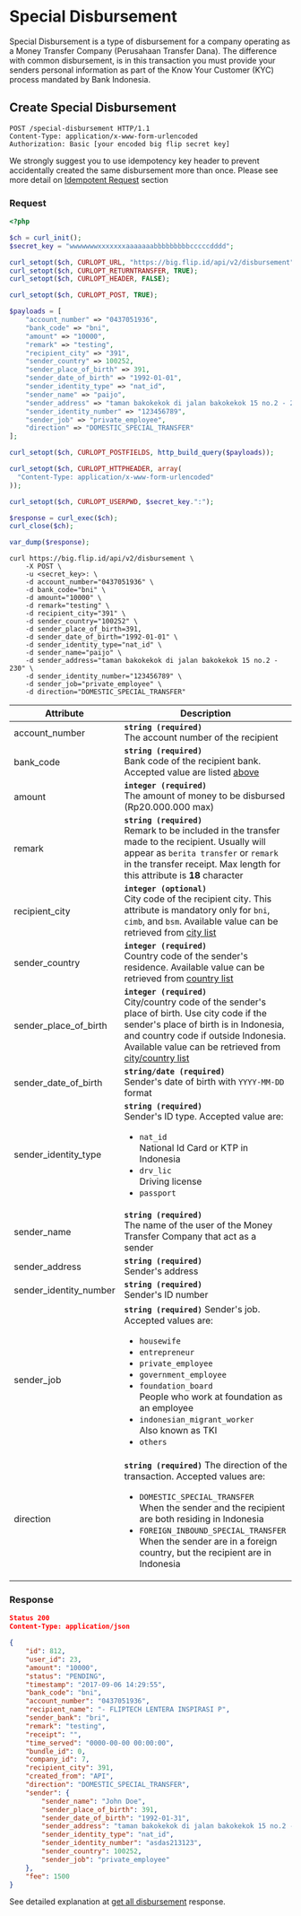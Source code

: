 # Special Disbursement

Special Disbursement is a type of disbursement for a company operating as a Money Transfer Company (Perusahaan Transfer Dana). The difference with common disbursement, is in this transaction you must provide your senders personal information as part of the Know Your Customer (KYC) process mandated by Bank Indonesia.

## Create Special Disbursement

```http
POST /special-disbursement HTTP/1.1
Content-Type: application/x-www-form-urlencoded
Authorization: Basic [your encoded big flip secret key]
```

<aside class="notice">We strongly suggest you to use idempotency key header to prevent accidentally created the same disbursement more than once. Please see more detail on <a href="#idempotent-request">Idempotent Request</a> section</aside>

### Request

```php
<?php

$ch = curl_init();
$secret_key = "wwwwwwwxxxxxxxaaaaaaabbbbbbbbbcccccdddd";

curl_setopt($ch, CURLOPT_URL, "https://big.flip.id/api/v2/disbursement");
curl_setopt($ch, CURLOPT_RETURNTRANSFER, TRUE);
curl_setopt($ch, CURLOPT_HEADER, FALSE);

curl_setopt($ch, CURLOPT_POST, TRUE);

$payloads = [
    "account_number" => "0437051936",
    "bank_code" => "bni",
    "amount" => "10000",
    "remark" => "testing",
    "recipient_city" => "391",
    "sender_country" => 100252,
    "sender_place_of_birth" => 391,
    "sender_date_of_birth" => "1992-01-01",
    "sender_identity_type" => "nat_id",
    "sender_name" => "paijo",
    "sender_address" => "taman bakokekok di jalan bakokekok 15 no.2 - 230",
    "sender_identity_number" => "123456789",
    "sender_job" => "private_employee",
    "direction" => "DOMESTIC_SPECIAL_TRANSFER"
];

curl_setopt($ch, CURLOPT_POSTFIELDS, http_build_query($payloads));

curl_setopt($ch, CURLOPT_HTTPHEADER, array(
  "Content-Type: application/x-www-form-urlencoded"
));

curl_setopt($ch, CURLOPT_USERPWD, $secret_key.":");

$response = curl_exec($ch);
curl_close($ch);

var_dump($response);
```

```shell
curl https://big.flip.id/api/v2/disbursement \
    -X POST \
    -u <secret_key>: \
    -d account_number="0437051936" \
    -d bank_code="bni" \
    -d amount="10000" \
    -d remark="testing" \
    -d recipient_city="391" \
    -d sender_country="100252" \
    -d sender_place_of_birth=391,
    -d sender_date_of_birth="1992-01-01" \
    -d sender_identity_type="nat_id" \
    -d sender_name="paijo" \
    -d sender_address="taman bakokekok di jalan bakokekok 15 no.2 - 230" \
    -d sender_identity_number="123456789" \
    -d sender_job="private_employee" \
    -d direction="DOMESTIC_SPECIAL_TRANSFER"
```

Attribute | Description
----------|-------------
account_number | **`string (required)`** <br> The account number of the recipient
bank_code | **`string (required)`** <br> Bank code of the recipient bank. Accepted value are listed [above](#disbursement)
amount | **`integer (required)`** <br> The amount of money to be disbursed (Rp20.000.000 max)
remark | **`string (required)`** <br> Remark to be included in the transfer made to the recipient. Usually will appear as `berita transfer` or `remark` in the transfer receipt. Max length for this attribute is **18** character
recipient_city | **`integer (optional)`** <br> City code of the recipient city. This attribute is mandatory only for `bni`, `cimb`, and `bsm`. Available value can be retrieved from [city list](#city-list)
sender_country | **`integer (required)`** <br> Country code of the sender's residence. Available value can be retrieved from [country list](#country-list)
sender_place_of_birth | **`integer (required)`** <br> City/country code of the sender's place of birth. Use city code if the sender's place of birth is in Indonesia, and country code if outside Indonesia. Available value can be retrieved from [city/country list](#city-and-country-list)
sender_date_of_birth | **`string/date (required)`** <br> Sender's date of birth with `YYYY-MM-DD` format
sender_identity_type | **`string (required)`** <br> Sender's ID type. Accepted value are: <br><ul><li>`nat_id`<br>National Id Card or KTP in Indonesia</li><li>`drv_lic`<br>Driving license</li><li>`passport`</li></ul>
sender_name | **`string (required)`** <br> The name of the user of the Money Transfer Company that act as a sender
sender_address | **`string (required)`** <br> Sender's address
sender_identity_number | **`string (required)`** <br> Sender's ID number
sender_job | **`string (required)`** Sender's job. Accepted values are:<br><ul><li>`housewife`</li><li>`entrepreneur`</li><li>`private_employee`</li><li>`government_employee`</li><li>`foundation_board`<br>People who work at foundation as an employee</li><li>`indonesian_migrant_worker`<br>Also known as TKI</li><li>`others`</li></ul>
direction | **`string (required)`** The direction of the transaction. Accepted values are: <br><ul><li>`DOMESTIC_SPECIAL_TRANSFER`<br>When the sender and the recipient are both residing in Indonesia</li><li>`FOREIGN_INBOUND_SPECIAL_TRANSFER`<br>When the sender are in a foreign country, but the recipient are in Indonesia</li></ul>

### Response

```json
Status 200
Content-Type: application/json

{
    "id": 812,
    "user_id": 23,
    "amount": "10000",
    "status": "PENDING",
    "timestamp": "2017-09-06 14:29:55",
    "bank_code": "bni",
    "account_number": "0437051936",
    "recipient_name": "- FLIPTECH LENTERA INSPIRASI P",
    "sender_bank": "bri",
    "remark": "testing",
    "receipt": "",
    "time_served": "0000-00-00 00:00:00",
    "bundle_id": 0,
    "company_id": 7,
    "recipient_city": 391,
    "created_from": "API",
    "direction": "DOMESTIC_SPECIAL_TRANSFER",
    "sender": {
        "sender_name": "John Doe",
        "sender_place_of_birth": 391,
        "sender_date_of_birth": "1992-01-31",
        "sender_address": "taman bakokekok di jalan bakokekok 15 no.2 - 230",
        "sender_identity_type": "nat_id",
        "sender_identity_number": "asdas213123",
        "sender_country": 100252,
        "sender_job": "private_employee"
    },
    "fee": 1500
}
```

See detailed explanation at [get all disbursement](#get-all-disbursement) response.